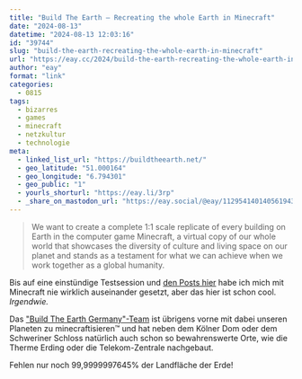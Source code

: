 ```yaml
---
title: "Build The Earth – Recreating the whole Earth in Minecraft"
date: "2024-08-13"
datetime: "2024-08-13 12:03:16"
id: "39744"
slug: "build-the-earth-recreating-the-whole-earth-in-minecraft"
url: "https://eay.cc/2024/build-the-earth-recreating-the-whole-earth-in-minecraft/"
author: "eay"
format: "link"
categories:
  - 0815
tags:
  - bizarres
  - games
  - minecraft
  - netzkultur
  - technologie
meta:
  - linked_list_url: "https://buildtheearth.net/"
  - geo_latitude: "51.000164"
  - geo_longitude: "6.794301"
  - geo_public: "1"
  - yourls_shorturl: "https://eay.li/3rp"
  - _share_on_mastodon_url: "https://eay.social/@eay/112954140140561943"
---
```


> We want to create a complete 1:1 scale replicate of every building on Earth in the computer game Minecraft, a virtual copy of our whole world that showcases the diversity of culture and living space on our planet and stands as a testament for what we can achieve when we work together as a global humanity.

Bis auf eine einstündige Testsession und [den Posts hier](https://eay.cc/tag/minecraft/) habe ich mich mit Minecraft nie wirklich auseinander gesetzt, aber das hier ist schon cool. _Irgendwie._

Das ["Build The Earth Germany"-Team](https://buildtheearth.net/teams/de) ist übrigens vorne mit dabei unseren Planeten zu minecraftisieren™ und hat neben dem Kölner Dom oder dem Schweriner Schloss natürlich auch schon so bewahrenswerte Orte, wie die Therme Erding oder die Telekom-Zentrale nachgebaut.

Fehlen nur noch 99,9999997645% der Landfläche der Erde!
